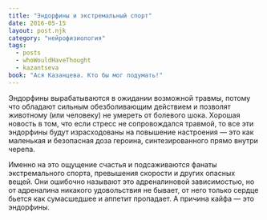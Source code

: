 ```yaml
---
title: "Эндорфины и экстремальный спорт"
date: 2016-05-15
layout: post.njk
category: "нейрофизиология"
tags:
  - posts
  - whoWouldHaveThought
  - kazantseva
book: "Ася Казанцева. Кто бы мог подумать!"
---
```


Эндорфины вырабатываются в ожидании возможной травмы, потому что обладают сильным обезболивающим действием и позволят животному (или человеку) не умереть от болевого шока. Хорошая новость в том, что если стресс не сопровождался травмой, то все эти эндорфины будут израсходованы на повышение настроения — это как маленькая и безопасная доза героина, синтезированного прямо внутри черепа.

Именно на это ощущение счастья и подсаживаются фанаты экстремального спорта, превышения скорости и других опасных вещей. Они ошибочно называют это адреналиновой зависимостью, но от адреналина никакого удовольствия не бывает, от него только сердце бьется как сумасшедшее и аппетит пропадает. А причина кайфа — это эндорфины.
